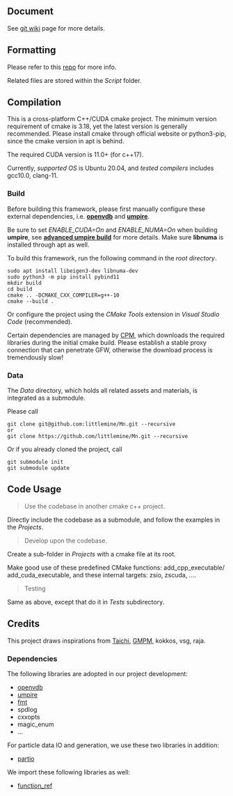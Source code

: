 ## **Document**
See [git wiki](https://github.com/littlemine/Mn/wiki) page for more details.

## **Formatting**
Please refer to this [repo](https://github.com/barisione/clang-format-hooks) for more info.

Related files are stored within the *Script* folder.

## **Compilation**
This is a cross-platform C++/CUDA cmake project. The minimum version requirement of cmake is 3.18, yet the latest version is generally recommended. Please install cmake through official website or python3-pip, since the cmake version in apt is behind.

The required CUDA version is 11.0+ (for c++17).

Currently, *supported OS* is Ubuntu 20.04, and *tested compilers* includes gcc10.0, clang-11. 

### **Build**

Before building this framework, please first manually configure these external dependencies, i.e. [**openvdb**](https://github.com/AcademySoftwareFoundation/openvdb) and [**umpire**](https://github.com/LLNL/Umpire). 

Be sure to set *ENABLE_CUDA=On* and *ENABLE_NUMA=On* when building **umpire**, see [**advanced umpire build**](https://umpire.readthedocs.io/en/develop/advanced_configuration.html) for more details. Make sure **libnuma** is installed through apt as well.

To build this framework, run the following command in the *root directory*.
```
sudo apt install libeigen3-dev libnuma-dev
sudo python3 -m pip install pybind11
mkdir build
cd build
cmake .. -DCMAKE_CXX_COMPILER=g++-10
cmake --build . 
```

Or configure the project using the *CMake Tools* extension in *Visual Studio Code* (recommended).

Certain dependencies are managed by [CPM](https://github.com/TheLartians/CPM.cmake), which downloads the required libraries during the initial cmake build. Please establish a stable proxy connection that can penetrate GFW, otherwise the download process is tremendously slow! 

### **Data**

The *Data* directory, which holds all related assets and materials, is integrated as a submodule. 

Please call
```
git clone git@github.com:littlemine/Mn.git --recursive
or
git clone https://github.com/littlemine/Mn.git --recursive
```
Or if you already cloned the project, call
```
git submodule init
git submodule update
```

## **Code Usage**

> Use the codebase in another cmake c++ project.

Directly include the codebase as a submodule, and follow the examples in the *Projects*.

> Develop upon the codebase.

Create a sub-folder in *Projects* with a cmake file at its root.

Make good use of these predefined CMake functions: add_cpp_executable/ add_cuda_executable, and these internal targets: zsio, zscuda, ....

> Testing

Same as above, except that do it in *Tests* subdirectory.

## **Credits**
This project draws inspirations from [Taichi](https://github.com/taichi-dev/taichi), [GMPM](https://github.com/kuiwuchn/GPUMPM), kokkos, vsg, raja.

### **Dependencies**
The following libraries are adopted in our project development:

- [openvdb](https://github.com/AcademySoftwareFoundation/openvdb) 
- [umpire](https://github.com/LLNL/Umpire)
- [fmt](https://fmt.dev/latest/index.html)
- spdlog
- cxxopts
- magic_enum
- ...

For particle data IO and generation, we use these two libraries in addition:

- [partio](http://partio.us/)

We import these following libraries as well:

- [function_ref](https://github.com/TartanLlama/function_ref)